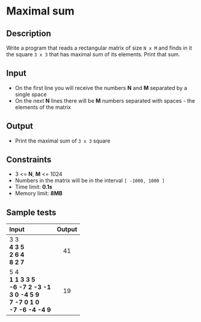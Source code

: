 # Maximal sum

## Description
Write a program that reads a rectangular matrix of size `N x M` and finds in it the square `3 x 3` that has maximal sum of its elements.
Print that sum.

## Input
- On the first line you will receive the numbers **N** and **M** separated by a single space
- On the next **N** lines there will be **M** numbers separated with spaces - the elements of the matrix

## Output
- Print the maximal sum of `3 x 3` square

## Constraints
- 3 <= **N**, **M** <= 1024
- Numbers in the matrix will be in the interval `[ -1000, 1000 ]`
- Time limit: **0.1s**
- Memory limit: **8MB**

## Sample tests

| Input | Output |
|:------|:------:|
| 3 3<br>**4 3 5<br>2 6 4<br>8 2 7** | 41 | 
| 5 4<br>**1 1 3 3 5<br>-6 -7 2 -3 -1<br>3 0 -4 5 9<br>7 -7 0 1 0<br>-7 -6 -4 -4 9** | 19 |
